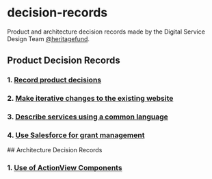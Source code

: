 # decision-records
Product and architecture decision records made by the Digital Service Design Team [@heritagefund](https://github.com/heritagefund).

## Product Decision Records

### 1. [Record product decisions](product/001-record-product-decisions.md)

### 2. [Make iterative changes to the existing website](product/002-make-iterative-changes.md)

### 3. [Describe services using a common language](product/003-describe-services-using-common-language.md)

### 4. [Use Salesforce for grant management](product/004-use-Salesforce-grants-management.md)

## Architecture Decision Records

### 1. [Use of ActionView Components](architecture/001-use-of-actionview-components.md)
